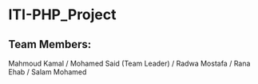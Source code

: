 # ITI-PHP_Project

## Team Members:
Mahmoud Kamal /
Mohamed Said (Team Leader) /
Radwa Mostafa / 
Rana Ehab /
Salam Mohamed 

